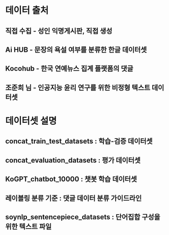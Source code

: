 # 데이터 출처

## 직접 수집 - 성인 익명게시판, 직접 생성
## Ai HUB - 문장의 욕설 여부를 분류한 한글 데이터셋
## Kocohub - 한국 연예뉴스 집계 플랫폼의 댓글
## 조준희 님 - 인공지능 윤리 연구를 위한 비정형 텍스트 데이터셋

# 데이터셋 설명

## concat_train_test_datasets : 학습-검증 데이터셋
## concat_evaluation_datasets : 평가 데이터셋
## KoGPT_chatbot_10000 :  챗봇 학습 데이터셋
## 레이블링 분류 기준 : 댓글 데이터 분류 가이드라인
## soynlp_sentencepiece_datasets : 단어집합 구성을 위한 텍스트 파일
